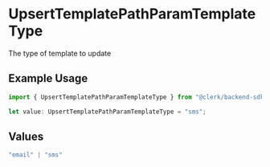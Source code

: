 # UpsertTemplatePathParamTemplateType

The type of template to update

## Example Usage

```typescript
import { UpsertTemplatePathParamTemplateType } from "@clerk/backend-sdk/models/operations";

let value: UpsertTemplatePathParamTemplateType = "sms";
```

## Values

```typescript
"email" | "sms"
```